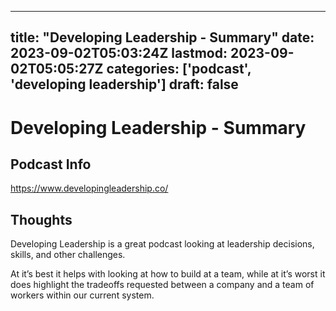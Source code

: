 
---
title: "Developing Leadership - Summary"
date: 2023-09-02T05:03:24Z
lastmod: 2023-09-02T05:05:27Z
categories: ['podcast', 'developing leadership']
draft: false
---


# Developing Leadership - Summary
## Podcast Info
https://www.developingleadership.co/

## Thoughts

Developing Leadership is a great podcast looking at leadership decisions, skills, and other challenges.

At it’s best it helps with looking at how to build at a team, while at it’s worst it does highlight the tradeoffs requested between a company and a team of workers within our current system.

<!-- #podcast #developing leadership# #public -->

<!-- {BearID:681A21B4-5C39-4040-AFCD-C190A01A5604} -->
